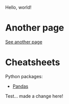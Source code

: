 Hello, world!

# Another page
[See another page](/another-page.html)

# Cheatsheets
Python packages:
* [Pandas](/cheatsheets/python-pandas.md)

Test... made a change here!
